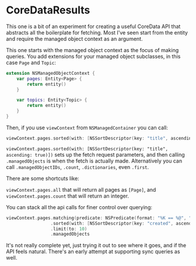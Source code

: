 # CoreDataResults

This one is a bit of an experiment for creating a useful CoreData API that abstracts all the boilerplate for fetching. Most I've seen start from the entity and require the managed object context as an argument. 

This one starts with the managed object context as the focus of making queries. You add extensions for your managed object subclasses, in this case `Page` and `Topic`:

```swift
extension NSManagedObjectContext {
    var pages: Entity<Page> {
        return entity()
    }

    var topics: Entity<Topic> {
        return entity()
    }
}
```

Then, if you use `viewContext` from `NSManagedContainer` you can call:

```swift
viewContext.pages.sorted(with: [NSSortDescriptor(key: "title", ascending: true)]).managedObjects
```

`viewContext.pages.sorted(with: [NSSortDescriptor(key: "title", ascending: true)])` sets up the fetch request parameters, and then calling `.managedObjects` is when the fetch is actually made. Alternatively you can call `.managedObjectIDs`, `.count`, `.dictionaries`, even `.first`.

There are some shortcuts like:

`viewContext.pages.all` that will return all pages as `[Page]`, and `viewContext.pages.count` that will return an integer.

You can stack all the api calls for finer control over querying:

```swift
viewContext.pages.matching(predicate: NSPredicate(format: "%K == %@", "topic", "General"))
                 .sorted(with: [NSSortDescriptor(key: "created", ascending: true)])
                 .limit(to: 10)
                 .managedObjects
```
                       
It's not really complete yet, just trying it out to see where it goes, and if the API feels natural. There's an early attempt at supporting sync queries as well.

